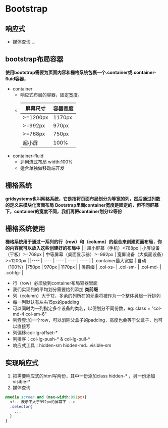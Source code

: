 # Bootstrap

## 响应式

- 媒体查询
...

## bootstrap布局容器
**使用bootstrap需要为页面内容和栅格系统包裹一个.container或.container-fluid容器，**
- container
  - 响应式布局的容器，固定宽度。
  - 
    | 屏幕尺寸 | 容器宽度 |
    | ----    | ---- |
    | >=1200px| 1170px |
    | >=992px | 970px|
    | >=768px | 750px|
    | 超小屏 | 100% |
- container-fluid
  - 适用流式布局 width:100%
  - 适合单独做移动端开发

## 栅格系统
  **gridsystems也叫网格系统，它是指将页面布局划分为等宽的列，然后通过列数的定义来模块化页面布局**
  **Bootstrap里面container宽度是固定的，但不同屏幕下，container的宽度不同，我们再把container划分12等份**

## 栅格系统使用
  **栅格系统用于通过一系列的行（row）和（column）的组合来创建页面布局，你的内容就可以放入这些创建好的布局中**
  | | 超小屏幕（手机）<768px | 小屏设备（平板）>=768px | 中等屏幕（桌面显示器）>=992px | 宽屏设备（大桌面设备）>=1200px |
  |---- | ---- | ---- | ---- | ---- |
  | .container最大宽度 | 自动（100%）|750px | 970px | 1170px |
  | 类前缀 | .col-xs- | .col-sm- | .col-md- | .col-lg- |
  - 行（row）必须放到container布局容器里面
  - 我们实现列的平均划分需要给列添加 **类前缀**
  - 列（column）大于12，多余的列所在的元素将被作为一个整体另起一行排列
  - 每一列默认有左右15px的padding
  - 可以同时为一列指定多个设备的类名，以便划分不同份数，eg: class = "col-md-4 col-sm-6"
  - 列嵌套:加一个row，可以消除父盒子的padding，高度也会等于父盒子、也可以直接写
  - 列偏移:col-lg-offset-*
  - 列排序：col-lg-push-* & col-lg-pull-*
  - 响应式工具：hidden-sm hidden-md...visible-sm
  
## 实现响应式
  1. 把需要响应式的html写两份，其中一份添加class hidden-* ，另一份添加visible-*
  2. 媒体查询 
   ~~~css
   @media screen and (max-width:991px){
     <!-- 表示不大于992px的屏幕下 -->
     .selector{
       ...
     }
   }
   ~~~